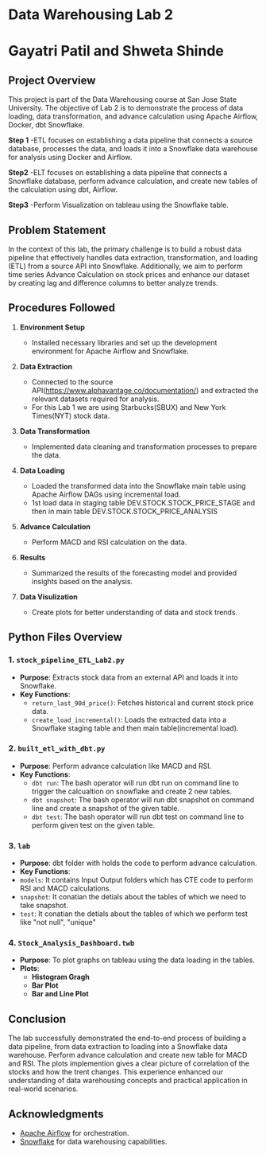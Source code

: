 # Data Warehousing Lab 2
# Gayatri Patil and Shweta Shinde

## Project Overview

This project is part of the Data Warehousing course at San Jose State University. The objective of Lab 2 is to demonstrate the process of data loading, data transformation, and advance calculation using Apache Airflow, Docker, dbt Snowflake.

**Step 1**
-ETL focuses on establishing a data pipeline that connects a source database, processes the data, and loads it into a Snowflake data warehouse for analysis using Docker and Airflow.

**Step2**
-ELT focuses on establishing a data pipeline that connects a Snowflake database, perform advance calculation, and create new tables of the calculation using dbt, Airflow.

**Step3**
-Perform Visualization on tableau using the Snowflake table.


## Problem Statement

In the context of this lab, the primary challenge is to build a robust data pipeline that effectively handles data extraction, transformation, and loading (ETL) from a source API into Snowflake. Additionally, we aim to perform time series Advance Calculation on stock prices and enhance our dataset by creating lag and difference columns to better analyze trends.

## Procedures Followed

1. **Environment Setup**
   - Installed necessary libraries and set up the development environment for Apache Airflow and Snowflake.

2. **Data Extraction**
   - Connected to the source API(https://www.alphavantage.co/documentation/) and extracted the relevant datasets required for analysis.
   - For this Lab 1 we are using Starbucks(SBUX) and New York Times(NYT) stock data.

3. **Data Transformation**
   - Implemented data cleaning and transformation processes to prepare the data.

4. **Data Loading**
   - Loaded the transformed data into the Snowflake main table using Apache Airflow DAGs using incremental load.
   - 1st load data in staging table DEV.STOCK.STOCK_PRICE_STAGE and then in main table DEV.STOCK.STOCK_PRICE_ANALYSIS

5. **Advance Calculation**
   - Perform MACD and RSI calculation on the data.
  
6. **Results**
   - Summarized the results of the forecasting model and provided insights based on the analysis.

7. **Data Visulization**
   - Create plots for better understanding of data and stock trends.
  
## Python Files Overview

### 1. `stock_pipeline_ETL_Lab2.py`
- **Purpose**: Extracts stock data from an external API and loads it into Snowflake.
- **Key Functions**:
  - `return_last_90d_price()`: Fetches historical and current stock price data.
  - `create_load_incremental()`: Loads the extracted data into a Snowflake staging table and then main table(incremental load).

### 2. `built_etl_with_dbt.py`
- **Purpose**: Perform advance calculation like MACD and RSI.
- **Key Functions**:
  - `dbt run`: The bash operator will run dbt run on command line to trigger the calcualtion on snowflake and create 2 new tables.
  - `dbt snapshot`: The bash operator will run dbt snapshot on command line and create a snapshot of the given table.
  - `dbt test`: The bash operator will run dbt test on command line to perform given test on the given table.
 
### 3. `lab`
- **Purpose**: dbt folder with holds the code to perform advance calculation.
- **Key Functions**:
- `models`: It contains Input Output folders which has CTE code to perform RSI and MACD calculations.
- `snapshot`: It conatian the detials about the tables of which we need to take snapshot.
- `test`:  It conatian the detials about the tables of which we perform test like "not null", "unique"

### 4. `Stock_Analysis_Dashboard.twb`
- **Purpose**: To plot graphs on tableau using the data loading in the tables.
- **Plots**:
  - **Histogram Gragh**
  - **Bar Plot**
  - **Bar and Line Plot**
  
## Conclusion

The lab successfully demonstrated the end-to-end process of building a data pipeline, from data extraction to loading into a Snowflake data warehouse. Perform advance calculation and create new table for MACD and RSI. The plots implemention gives a clear picture of correlation of the stocks and how the trent changes.
This experience enhanced our understanding of data warehousing concepts and practical application in real-world scenarios.

## Acknowledgments

- [Apache Airflow](https://airflow.apache.org/) for orchestration.
- [Snowflake](https://www.snowflake.com/) for data warehousing capabilities.
